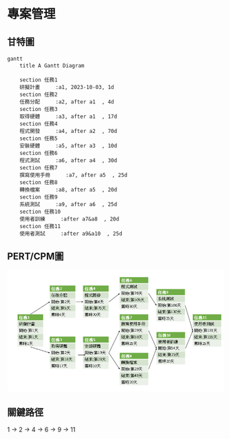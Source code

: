 # 專案管理

## 甘特圖
```mermaid
gantt
    title A Gantt Diagram

    section 任務1
    研擬計畫     :a1, 2023-10-03, 1d
    section 任務2
    任務分配     :a2, after a1  , 4d
    section 任務3
    取得硬體     :a3, after a1  , 17d
    section 任務4
    程式開發     :a4, after a2  , 70d
    section 任務5
    安裝硬體     :a5, after a3  , 10d
    section 任務6
    程式測試     :a6, after a4  , 30d
    section 任務7
    撰寫使用手冊     :a7, after a5  , 25d
    section 任務8
    轉換檔案     :a8, after a5  , 20d
    section 任務9
    系統測試     :a9, after a6  , 25d
    section 任務10
    使用者訓練     :after a7&a8  , 20d
    section 任務11
    使用者測試     :after a9&a10  , 25d
```
## PERT/CPM圖
![pert](pert.PNG "pert")

## 關鍵路徑
1 -> 2 -> 4 -> 6 -> 9 -> 11
